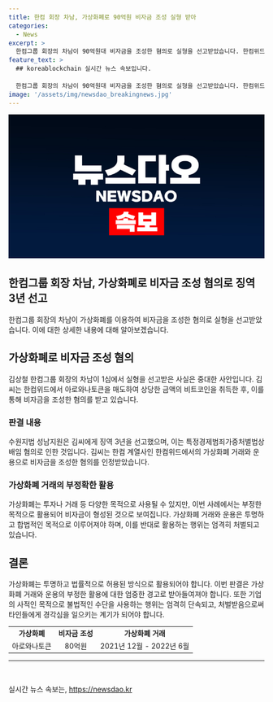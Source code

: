 ```yaml
---
title: 한컴 회장 차남, 가상화폐로 90억원 비자금 조성 실형 받아
categories:
  - News
excerpt: >
  한컴그룹 회장의 차남이 90억원대 비자금을 조성한 혐의로 실형을 선고받았습니다. 한컴위드에서 아로와나토큰을 매도해 비트코인을 획득한 뒤, 운용수익금을 수령한 것으로 파악되며, 특정경제범죄가중처벌법상 배임 혐의로 징역 3년이 선고됐습니다. 함께 한컴 계열사인 한컴위드 관련 가상화폐 거래로 인한 혐의도 있습니다.
feature_text: >
  ## koreablockchain 실시간 뉴스 속보입니다.

  한컴그룹 회장의 차남이 90억원대 비자금을 조성한 혐의로 실형을 선고받았습니다. 한컴위드에서 아로와나토큰을 매도해 비트코인을 획득한 뒤, 운용수익금을 수령한 것으로 파악되며, 특정경제범죄가중처벌법상 배임 혐의로 징역 3년이 선고됐습니다. 함께 한컴 계열사인 한컴위드 관련 가상화폐 거래로 인한 혐의도 있습니다.
image: '/assets/img/newsdao_breakingnews.jpg'
---
```


<p><img src="/assets/img/newsdao_breakingnews.jpg" alt="koreablockchain 속보" /></p>

<h2>한컴그룹 회장 차남, 가상화폐로 비자금 조성 혐의로 징역 3년 선고</h2>

<p data-ke-size="size16">한컴그룹 회장의 차남이 가상화폐를 이용하여 비자금을 조성한 혐의로 실형을 선고받았습니다. 이에 대한 상세한 내용에 대해 알아보겠습니다.</p>

<h2 data-ke-size="size26">가상화폐로 비자금 조성 혐의</h2>

<p data-ke-size="size16">김상철 한컴그룹 회장의 차남이 1심에서 실형을 선고받은 사실은 중대한 사안입니다. 김씨는 한컴위드에서 아로와나토큰을 매도하여 상당한 금액의 비트코인을 취득한 후, 이를 통해 비자금을 조성한 혐의를 받고 있습니다.</p>

<h3>판결 내용</h3>

<p data-ke-size="size16">수원지법 성남지원은 김씨에게 징역 3년을 선고했으며, 이는 특정경제범죄가중처벌법상 배임 혐의로 인한 것입니다. 김씨는 한컴 계열사인 한컴위드에서의 가상화폐 거래와 운용으로 비자금을 조성한 혐의를 인정받았습니다.</p>

<h3>가상화폐 거래의 부정확한 활용</h3>

<p data-ke-size="size16">가상화폐는 투자나 거래 등 다양한 목적으로 사용될 수 있지만, 이번 사례에서는 부정한 목적으로 활용되어 비자금이 형성된 것으로 보여집니다. 가상화폐 거래와 운용은 투명하고 합법적인 목적으로 이루어져야 하며, 이를 반대로 활용하는 행위는 엄격히 처벌되고 있습니다.</p>

<h2 data-ke-size="size26">결론</h2>

<p data-ke-size="size16">가상화폐는 투명하고 법률적으로 허용된 방식으로 활용되어야 합니다. 이번 판결은 가상화폐 거래와 운용의 부정한 활용에 대한 엄중한 경고로 받아들여져야 합니다. 또한 기업의 사적인 목적으로 불법적인 수단을 사용하는 행위는 엄격히 단속되고, 처벌받음으로써 타인들에게 경각심을 일으키는 계기가 되어야 합니다.</p>

<table>
  <tr>
    <td style="text-align: center; height: 17px;"><b>가상화폐</b></td>
    <td style="text-align: center; height: 17px;"><b>비자금 조성</b></td>
    <td style="text-align: center; height: 17px;"><b>가상화폐 거래</b></td>
  </tr>
  <tr>
    <td style="text-align: center; height: 17px;">아로와나토큰</td>
    <td style="text-align: center; height: 17px;">80억원</td>
    <td style="text-align: center; height: 17px;">2021년 12월 - 2022년 6월</td>
  </tr>
</table>

<hr>

<p data-ke-size="size16">&nbsp;</p>
실시간 뉴스 속보는, <a href="https://newsdao.kr" rel="dofollow">https://newsdao.kr</a>


